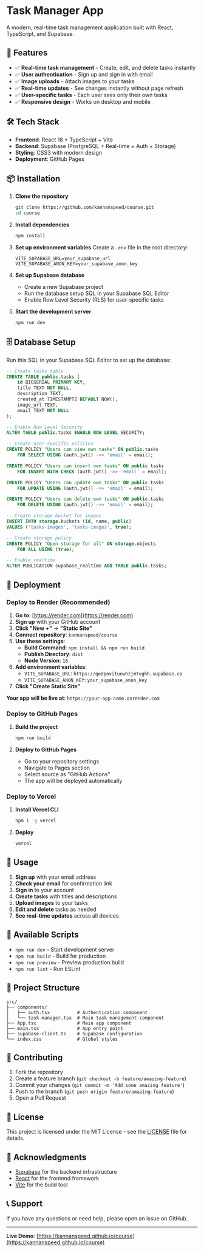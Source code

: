# Task Manager App

A modern, real-time task management application built with React, TypeScript, and Supabase.

## 🚀 Features

- ✅ **Real-time task management** - Create, edit, and delete tasks instantly
- ✅ **User authentication** - Sign up and sign in with email
- ✅ **Image uploads** - Attach images to your tasks
- ✅ **Real-time updates** - See changes instantly without page refresh
- ✅ **User-specific tasks** - Each user sees only their own tasks
- ✅ **Responsive design** - Works on desktop and mobile

## 🛠️ Tech Stack

- **Frontend**: React 18 + TypeScript + Vite
- **Backend**: Supabase (PostgreSQL + Real-time + Auth + Storage)
- **Styling**: CSS3 with modern design
- **Deployment**: GitHub Pages

## 📦 Installation

1. **Clone the repository**
   ```bash
   git clone https://github.com/kannanspeed/course.git
   cd course
   ```

2. **Install dependencies**
   ```bash
   npm install
   ```

3. **Set up environment variables**
   Create a `.env` file in the root directory:
   ```env
   VITE_SUPABASE_URL=your_supabase_url
   VITE_SUPABASE_ANON_KEY=your_supabase_anon_key
   ```

4. **Set up Supabase database**
   - Create a new Supabase project
   - Run the database setup SQL in your Supabase SQL Editor
   - Enable Row Level Security (RLS) for user-specific tasks

5. **Start the development server**
   ```bash
   npm run dev
   ```

## 🗄️ Database Setup

Run this SQL in your Supabase SQL Editor to set up the database:

```sql
-- Create tasks table
CREATE TABLE public.tasks (
    id BIGSERIAL PRIMARY KEY,
    title TEXT NOT NULL,
    description TEXT,
    created_at TIMESTAMPTZ DEFAULT NOW(),
    image_url TEXT,
    email TEXT NOT NULL
);

-- Enable Row Level Security
ALTER TABLE public.tasks ENABLE ROW LEVEL SECURITY;

-- Create user-specific policies
CREATE POLICY "Users can view own tasks" ON public.tasks
    FOR SELECT USING (auth.jwt() ->> 'email' = email);

CREATE POLICY "Users can insert own tasks" ON public.tasks
    FOR INSERT WITH CHECK (auth.jwt() ->> 'email' = email);

CREATE POLICY "Users can update own tasks" ON public.tasks
    FOR UPDATE USING (auth.jwt() ->> 'email' = email);

CREATE POLICY "Users can delete own tasks" ON public.tasks
    FOR DELETE USING (auth.jwt() ->> 'email' = email);

-- Create storage bucket for images
INSERT INTO storage.buckets (id, name, public) 
VALUES ('tasks-images', 'tasks-images', true);

-- Create storage policy
CREATE POLICY "Open storage for all" ON storage.objects
    FOR ALL USING (true);

-- Enable realtime
ALTER PUBLICATION supabase_realtime ADD TABLE public.tasks;
```

## 🚀 Deployment

### Deploy to Render (Recommended)

1. **Go to**: [https://render.com](https://render.com)
2. **Sign up** with your GitHub account
3. **Click "New +"** → **"Static Site"**
4. **Connect repository**: `kannanspeed/course`
5. **Use these settings**:
   - **Build Command**: `npm install && npm run build`
   - **Publish Directory**: `dist`
   - **Node Version**: `18`
6. **Add environment variables**:
   - `VITE_SUPABASE_URL`: `https://qodpovituewhzjmtvghh.supabase.co`
   - `VITE_SUPABASE_ANON_KEY`: `your_supabase_anon_key`
7. **Click "Create Static Site"**

**Your app will be live at**: `https://your-app-name.onrender.com`

### Deploy to GitHub Pages

1. **Build the project**
   ```bash
   npm run build
   ```

2. **Deploy to GitHub Pages**
   - Go to your repository settings
   - Navigate to Pages section
   - Select source as "GitHub Actions"
   - The app will be deployed automatically

### Deploy to Vercel

1. **Install Vercel CLI**
   ```bash
   npm i -g vercel
   ```

2. **Deploy**
   ```bash
   vercel
   ```

## 📱 Usage

1. **Sign up** with your email address
2. **Check your email** for confirmation link
3. **Sign in** to your account
4. **Create tasks** with titles and descriptions
5. **Upload images** to your tasks
6. **Edit and delete** tasks as needed
7. **See real-time updates** across all devices

## 🔧 Available Scripts

- `npm run dev` - Start development server
- `npm run build` - Build for production
- `npm run preview` - Preview production build
- `npm run lint` - Run ESLint

## 📁 Project Structure

```
src/
├── components/
│   ├── auth.tsx          # Authentication component
│   └── task-manager.tsx  # Main task management component
├── App.tsx               # Main app component
├── main.tsx              # App entry point
├── supabase-client.ts    # Supabase configuration
└── index.css             # Global styles
```

## 🤝 Contributing

1. Fork the repository
2. Create a feature branch (`git checkout -b feature/amazing-feature`)
3. Commit your changes (`git commit -m 'Add some amazing feature'`)
4. Push to the branch (`git push origin feature/amazing-feature`)
5. Open a Pull Request

## 📄 License

This project is licensed under the MIT License - see the [LICENSE](LICENSE) file for details.

## 🙏 Acknowledgments

- [Supabase](https://supabase.com/) for the backend infrastructure
- [React](https://reactjs.org/) for the frontend framework
- [Vite](https://vitejs.dev/) for the build tool

## 📞 Support

If you have any questions or need help, please open an issue on GitHub.

---

**Live Demo**: [https://kannanspeed.github.io/course](https://kannanspeed.github.io/course)